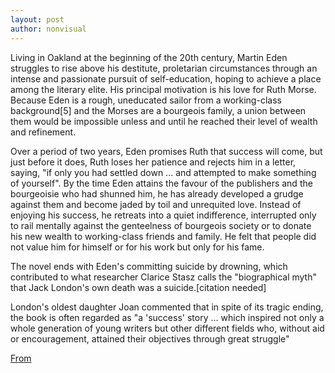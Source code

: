 ```yaml
---
layout: post
author: nonvisual
---
```

Living in Oakland at the beginning of the 20th century, Martin Eden struggles to rise above his destitute, proletarian circumstances through an intense and passionate pursuit of self-education, hoping to achieve a place among the literary elite. His principal motivation is his love for Ruth Morse. Because Eden is a rough, uneducated sailor from a working-class background[5] and the Morses are a bourgeois family, a union between them would be impossible unless and until he reached their level of wealth and refinement.

Over a period of two years, Eden promises Ruth that success will come, but just before it does, Ruth loses her patience and rejects him in a letter, saying, "if only you had settled down ... and attempted to make something of yourself". By the time Eden attains the favour of the publishers and the bourgeoisie who had shunned him, he has already developed a grudge against them and become jaded by toil and unrequited love. Instead of enjoying his success, he retreats into a quiet indifference, interrupted only to rail mentally against the genteelness of bourgeois society or to donate his new wealth to working-class friends and family. He felt that people did not value him for himself or for his work but only for his fame.

The novel ends with Eden's committing suicide by drowning, which contributed to what researcher Clarice Stasz calls the "biographical myth" that Jack London's own death was a suicide.[citation needed]

London's oldest daughter Joan commented that in spite of its tragic ending, the book is often regarded as "a 'success' story ... which inspired not only a whole generation of young writers but other different fields who, without aid or encouragement, attained their objectives through great struggle"

[From ](https://en.wikipedia.org/wiki/Martin_Eden)
